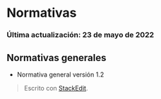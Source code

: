 # Normativas
### Última actualización: 23 de mayo de 2022

## Normativas generales
  - Normativa general versión 1.2

> Escrito con [StackEdit](https://stackedit.io/).